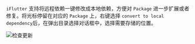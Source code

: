 `iFlutter` 支持将远程依赖一键修改成本地依赖，方便对 `Package` 进一步扩展或者修复。将光标停留在对应的 `Package` 上，右键选择 `convert to local dependency`后，在弹出目录选择对话框中，选择需要存储的位置。

![检查更新](https://iflutter.toolu.cn/configs/convert_local_dep.gif)
